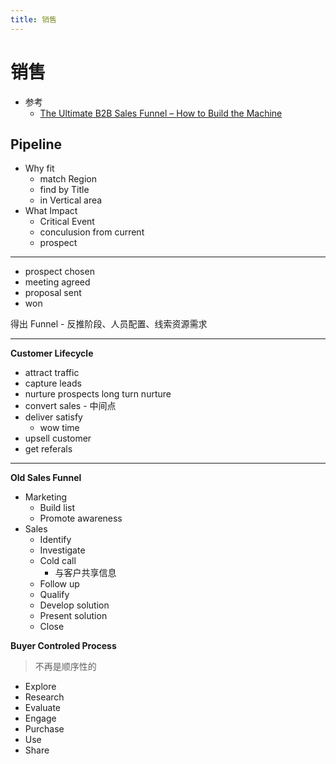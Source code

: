 ```yaml
---
title: 销售
---
```


# 销售

- 参考
  - [The Ultimate B2B Sales Funnel – How to Build the Machine](https://youtu.be/7Y_uh2oVfao)

## Pipeline

- Why fit
  - match Region
  - find by Title
  - in Vertical area
- What Impact
  - Critical Event
  - conculusion from current
  - prospect

---

- prospect chosen
- meeting agreed
- proposal sent
- won

得出 Funnel - 反推阶段、人员配置、线索资源需求

---

**Customer Lifecycle**

- attract traffic
- capture leads
- nurture prospects
  long turn nurture
- convert sales - 中间点
- deliver satisfy
  - wow time
- upsell customer
- get referals

---

**Old Sales Funnel**

- Marketing
  - Build list
  - Promote awareness
- Sales
  - Identify
  - Investigate
  - Cold call
    - 与客户共享信息
  - Follow up
  - Qualify
  - Develop solution
  - Present solution
  - Close

**Buyer Controled Process**

> 不再是顺序性的

- Explore
- Research
- Evaluate
- Engage
- Purchase
- Use
- Share
